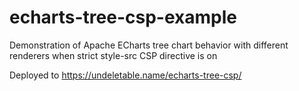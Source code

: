 # echarts-tree-csp-example
Demonstration of Apache ECharts tree chart behavior with different renderers when strict style-src CSP directive is on

Deployed to https://undeletable.name/echarts-tree-csp/